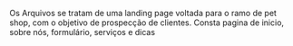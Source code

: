 Os Arquivos se tratam de uma landing page voltada para o ramo de pet shop, com o objetivo de prospecção de clientes. Consta pagina de inicio, sobre nós, formulário, serviços e dicas
